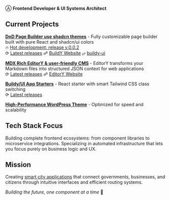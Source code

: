 Ⓐ **Frontend Developer & UI Systems Architect**

## Current Projects

**[DnD Page Builder use shadcn themes](https://github.com/alexy-os/page-builder)** - Fully customizable page builder built with pure React and shadcn/ui colors  
🔥 [Hot development: release v.0.0.2](https://github.com/alexy-os/page-builder/commits/v.0.0.2)  
⟳ [Latest releases](https://github.com/alexy-os/page-builder/releases) ☍ [BuildY Website](https://builddy.vercel.app/) ⥂ [buildy-ui](https://github.com/buildy-ui/ui) 

**[MDX Rich EditorY & user-friendly CMS](https://github.com/alexy-os/mdx-editory)** - EditorY transforms your Markdown files into structured JSON context for web applications  
⟳ [Latest releases](https://github.com/alexy-os/mdx-editory/releases) ☍ [EditorY Website](https://editory.vercel.app/)

**[Buildy/UI App Starters](https://github.com/buildy-ui/app-starter)** - React starter with smart Tailwind CSS class switching  
⟳ [Latest releases](https://github.com/buildy-ui/app-starter/releases)

**[High-Performance WordPress Theme](https://github.com/alexy-os/wp-fasty)** - Optimized for speed and scalability

## Tech Stack Focus

Building complete frontend ecosystems: from component libraries to microservice integrations. Specializing in automated infrastructure that lets you focus purely on business logic and UX.

## Mission

Creating [smart city applications](https://ecocity.alexy-os.com/) that connect governments, businesses, and citizens through intuitive interfaces and efficient routing systems.

*Building the future, one component at a time* 🎯
